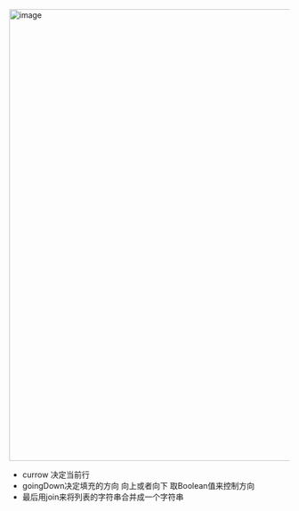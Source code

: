 <img width="812" alt="image" src="https://github.com/user-attachments/assets/ab46967f-5d15-4406-b576-462706f53f85">

+ currow 决定当前行
+ goingDown决定填充的方向 向上或者向下 取Boolean值来控制方向
+ 最后用join来将列表的字符串合并成一个字符串
